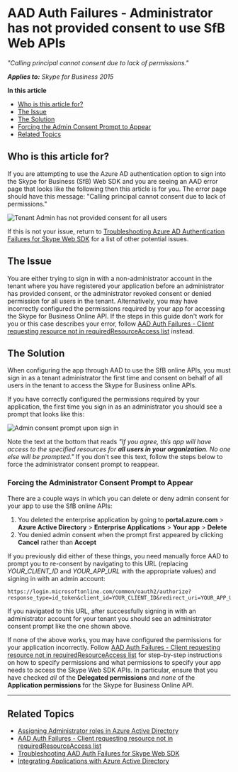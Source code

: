 # AAD Auth Failures - Administrator has not provided consent to use SfB Web APIs

_"Calling principal cannot consent due to lack of permissions."_

_**Applies to:** Skype for Business 2015_

**In this article**
- [Who is this article for?](#audience)
- [The Issue](#issue)
- [The Solution](#solution)
- [Forcing the Admin Consent Prompt to Appear](#force-admin-consent)
- [Related Topics](#related-topics)

<a name="audience"></a>

## Who is this article for?

If you are attempting to use the Azure AD authentication option to sign into the Skype for Business (SfB) Web SDK and you are seeing an AAD error page that looks like the following then this article is for you. The error page should have this message: "Calling principal cannot consent due to lack of permissions."

![Tenant Admin has not provided consent for all users](../../../images/troubleshooting/auth/TenantAdminHasNotProvidedConsent2.PNG)

If this is not your issue, return to [Troubleshooting Azure AD Authentication Failures for Skype Web SDK](./AADAuthFailures.md) for a list of other potential issues.

<a name="issue"></a>

## The Issue

You are either trying to sign in with a non-administrator account in the tenant where you have registered your application before an administrator has provided consent, or the administrator revoked consent or denied permission for all users in the tenant. 
Alternatively, you may have incorrectly configured the permissions required by your app for accessing the Skype for Business Online API. If the steps in this guide don't work for you or this case describes your error, follow [AAD Auth Failures - Client requesting resource not in requiredResourceAccess list](./AADAuth-DelegatePermissions.md) instead.

<a name="solution"></a>

## The Solution

When configuring the app through AAD to use the SfB online APIs, you must sign in as a tenant administrator the first time and consent on behalf of all users in the tenant to access the Skype for Business online APIs.

If you have correctly configured the permissions required by your application, the first time you sign in as an administrator you should see a prompt that looks like this:

![Admin consent prompt upon sign in](../../../images/troubleshooting/auth/ProvidingAdminConsentCensored.PNG)

Note the text at the bottom that reads _"If you agree, this app will have access to the specified resources for **all users in your organization**. No one else will be prompted."_ If you don't see this text, follow the steps below to force the administrator consent prompt to reappear.

<a name="force-admin-consent"></a>

### Forcing the Administrator Consent Prompt to Appear

There are a couple ways in which you can delete or deny admin consent for your app to use the SfB online APIs:

1. You deleted the enterprise application by going to **portal.azure.com** > **Azure Active Directory** > **Enterprise Applications** > **Your app** > **Delete**
2. You denied admin consent when the prompt first appeared by clicking **Cancel** rather than **Accept**

If you previously did either of these things, you need manually force AAD to prompt you to re-consent by navigating to this URL (replacing _YOUR\_CLIENT\_ID_ and _YOUR\_APP\_URL_ with the appropriate values) and signing in with an admin account: 


``` text
https://login.microsoftonline.com/common/oauth2/authorize?response_type=id_token&client_id=YOUR_CLIENT_ID&redirect_uri=YOUR_APP_URL&response_mode=form_post&resource=https://webdir.online.lync.com&prompt=admin_consent
```

If you navigated to this URL, after successfully signing in with an administrator account for your tenant you should see an administrator consent prompt like the one shown above.

If none of the above works, you may have configured the permissions for your application incorrectly. Follow [AAD Auth Failures - Client requesting resource not in requiredResourceAccess list](./AADAuth-DelegatePermissions.md) for step-by-step instructions on how to specify permissions and what permissions to specify your app needs to access the Skype Web SDK APIs. In particular, ensure that you have checked _all_ of the **Delegated permissions** and _none_ of the **Application permissions** for the Skype for Business Online API.

---

<a name="related-topics"></a>

## Related Topics

- [Assigning Administrator roles in Azure Active Directory](https://docs.microsoft.com/en-us/azure/active-directory/active-directory-assign-admin-roles)
- [AAD Auth Failures - Client requesting resource not in requiredResourceAccess list](./AADAuth-DelegatePermissions.md)
- [Troubleshooting AAD Auth Failures for Skype Web SDK](./AADAuthFailures.md)
- [Integrating Applications with Azure Active Directory](https://docs.microsoft.com/en-us/azure/active-directory/active-directory-integrating-applications)


